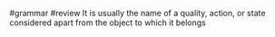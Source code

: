 #grammar #review 
It is usually the name of a quality, action, or state considered apart from the object to which it belongs

